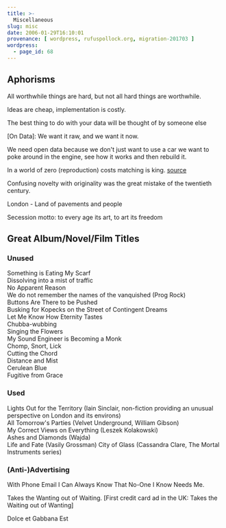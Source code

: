 ```yaml
---
title: >-
  Miscellaneous
slug: misc
date: 2006-01-29T16:10:01
provenance: [ wordpress, rufuspollock.org, migration-201703 ]
wordpress:
  - page_id: 68
---
```


## Aphorisms

All worthwhile things are hard, but not all hard things are worthwhile.

Ideas are cheap, implementation is costly.  

The best thing to do with your data will be thought of by someone else

[On Data]: We want it raw, and we want it now.  

We need open data because we don't just want to use a car we want to poke around in the engine, see how it works and then rebuild it.

In a world of zero (reproduction) costs matching is king. [source](http://assets.okfn.org/files/talks/global_interoperability_linked_data_dpla_20110516/index.html)

Confusing novelty with originality was the great mistake of the twentieth century.

London - Land of pavements and people 

Secession motto: to every age its art, to art its freedom

## Great Album/Novel/Film Titles

### Unused

Something is Eating My Scarf  
Dissolving into a mist of traffic  
No Apparent Reason  
We do not remember the names of the vanquished (Prog Rock)  
Buttons Are There to be Pushed  
Busking for Kopecks on the Street of Contingent Dreams  
Let Me Know How Eternity Tastes  
Chubba-wubbing  
Singing the Flowers  
My Sound Engineer is Becoming a Monk  
Chomp, Snort, Lick  
Cutting the Chord  
Distance and Mist  
Cerulean Blue  
Fugitive from Grace   

### Used

Lights Out for the Territory (Iain Sinclair, non-fiction providing an unusual perspective on London and its environs)  
All Tomorrow's Parties (Velvet Underground, William Gibson)  
My Correct Views on Everything (Leszek Kolakowski)  
Ashes and Diamonds (Wajda)  
Life and Fate (Vasily Grossman)
City of Glass (Cassandra Clare, The Mortal Instruments series)

### (Anti-)Advertising

With Phone Email I Can Always Know That No-One I Know Needs Me.

Takes the Wanting out of Waiting. [First credit card ad in the UK: Takes the Waiting out of Wanting]

Dolce et Gabbana Est

